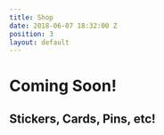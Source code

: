```yaml
---
title: Shop
date: 2018-06-07 18:32:00 Z
position: 3
layout: default
---
```


# Coming Soon!
## Stickers, Cards, Pins, etc!